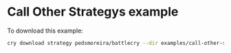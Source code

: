 # Call Other Strategys example

To download this example:

```bash
cry download strategy pedsmoreira/battlecry --dir examples/call-other-strategies
```
